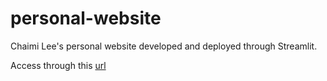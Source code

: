 # personal-website
Chaimi Lee's personal website developed and deployed through Streamlit.

Access through this [url](https://chaimilee-personal-website-chaimilee-2i0y1b.streamlit.app/)
